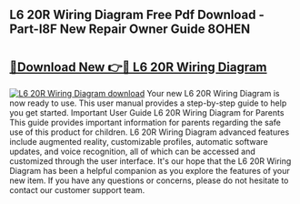 ## L6 20R Wiring Diagram Free Pdf Download - Part-I8F New Repair Owner Guide 8OHEN

# <h2><a href="http://dfl7g7.blite.top/?on=L6+20R+Wiring+Diagram">🔗Download New 👉🔴 L6 20R Wiring Diagram</a></h2>

[![L6 20R Wiring Diagram download](https://i.imgur.com/lujVjoI.png)](http://dfl7g7.blite.top/?on=L6+20R+Wiring+Diagram)
Your new L6 20R Wiring Diagram is now ready to use. This user manual provides a step-by-step guide to help you get started. Important User Guide L6 20R Wiring Diagram for Parents This guide provides important information for parents regarding the safe use of this product for children. L6 20R Wiring Diagram advanced features include augmented reality, customizable profiles, automatic software updates, and voice recognition, all of which can be accessed and customized through the user interface. It's our hope that the L6 20R Wiring Diagram has been a helpful companion as you explore the features of your new item. If you have any questions or concerns, please do not hesitate to contact our customer support team.
